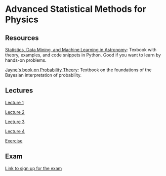 # Advanced Statistical Methods for Physics

## Resources
[Statistics, Data Mining, and Machine Learning in Astronomy](https://press.princeton.edu/books/hardcover/9780691198309/statistics-data-mining-and-machine-learning-in-astronomy-pdf): Texbook with theory, examples, and code snippets in Python. Good if you want to learn by hands-on problems.

[Jayne's book on Probability Theory](http://www.med.mcgill.ca/epidemiology/hanley/bios601/GaussianModel/JaynesProbabilityTheory.pdf): Textbook on the foundations of the Bayesian interpretation of probability.

## Lectures

[Lecture 1](https://colab.research.google.com/drive/1dessi5cj9aB_SETffMiVFGqbJ1lYLTh7)

[Lecture 2](https://colab.research.google.com/drive/1vZ2CcNJG1BY6ZOlA8i5ZH38YvU7q7hsI?usp=sharing)

[Lecture 3](https://colab.research.google.com/drive/1-q4EfZQaIHi1OtWSfdACEV0I_Ni6-UOw?usp=sharing)

[Lecture 4](https://colab.research.google.com/drive/1uMjlfV1GPue-8SFQNHri_6nJdlRg2nut?usp=sharing)

[Exercise](https://colab.research.google.com/drive/1_YQvQLIeRZzA18SNRXesAb81S6ofXB9C?usp=sharing)

## Exam
[Link to sign up for the exam](https://docs.google.com/document/d/11Dqd8FPMNfHSnkPlxpy5f7QeZaQTA_Dfuy3ON4A2DnI/edit?usp=sharing)
